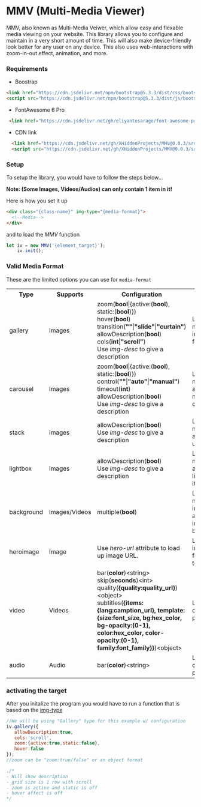 # MMV (Multi-Media Viewer)
MMV, also known as Multi-Media Veiwer, which allow easy and flexable media viewing on your website. This library allows you to configure and maintain in a very short amount of time. This will also make device-friendly look better for any user on any device. This also uses web-interactions with zoom-in-out effect, animation, and more.

### Requirements
* Boostrap
```html
<link href="https://cdn.jsdelivr.net/npm/bootstrap@5.3.3/dist/css/bootstrap.min.css" rel="stylesheet" integrity="sha384-QWTKZyjpPEjISv5WaRU9OFeRpok6YctnYmDr5pNlyT2bRjXh0JMhjY6hW+ALEwIH" crossorigin="anonymous">
<script src="https://cdn.jsdelivr.net/npm/bootstrap@5.3.3/dist/js/bootstrap.bundle.min.js" integrity="sha384-YvpcrYf0tY3lHB60NNkmXc5s9fDVZLESaAA55NDzOxhy9GkcIdslK1eN7N6jIeHz" crossorigin="anonymous"></script>
```
* FontAwesome 6 Pro
 ```html
  <link href="https://cdn.jsdelivr.net/gh/eliyantosarage/font-awesome-pro@main/fontawesome-pro-6.5.1-web/css/all.min.css" rel="stylesheet">
  ```
* CDN link
```html
  <link href="https://cdn.jsdelivr.net/gh/XHiddenProjects/MMV@0.0.3/src/css/MMV.min.css" rel="stylesheet"  crossorigin="anonymous"/>
  <script src="https://cdn.jsdelivr.net/gh/XHiddenProjects/MMV@0.0.3/src/js/MMV.min.js" crossorigin="anonymous"></script>
``` 

### Setup
To setup the library, you would have to follow the steps below... 

**Note: (Some Images, Videos/Audios) can only contain 1 item in it!**

Here is how you set it up
```html
<div class="{class-name}" img-type="{media-format}">
  <!--Media-->
</div>
```
and to load the _MMV_ function
```js
let iv = new MMV('{element_target}');
    iv.init();
```
### Valid Media Format
These are the limited options you can use for `media-format`
<table>
  <tr>
    <th>Type</th>
    <th>Supports</th>
    <th>Configuration</th>
    <th>Description</th>
  </tr>
  <tr>
    <td>gallery</td>
    <td>Images</td>
    <td>
     zoom(<b>bool</b>|{active:(<b>bool</b>), static:(<b>bool</b>)})<br/>
     hover(<b>bool</b>)<br/> 
     transition(<b>""</b>|<b>"slide"</b>|<b>"curtain"</b>)<br/>
     allowDescription(<b>bool</b>)<br/>
     cols(<b>int</b>|<b>"scroll"</b>)<br/>
     Use <em>img-desc</em> to give a description
    </td>
    <td>Loads up 1 or more images in a grid format.</td>
  </tr>
 <tr>
    <td>carousel</td>
    <td>Images</td>
    <td>
     zoom(<b>bool</b>|{active:(<b>bool</b>), static:(<b>bool</b>)})<br/>
     control(<b>""</b>|<b>"auto"</b>|<b>"manual"</b>)<br/> 
     timeout(<b>int</b>)<br/>
     allowDescription(<b>bool</b>)<br/>
     Use <em>img-desc</em> to give a description
    </td>
    <td>Loads up 1 or more images and makes a manual/auto carousel</td>
  </tr>
  <tr>
    <td>stack</td>
    <td>Images</td>
    <td>
     allowDescription(<b>bool</b>)<br/>
     Use <em>img-desc</em> to give a description
    </td>
    <td>Loads up 1 or more images and stacks it up</td>
  </tr>
  <tr>
    <td>lightbox</td>
    <td>Images</td>
    <td>
     allowDescription(<b>bool</b>)<br/>
     Use <em>img-desc</em> to give a description
    </td>
    <td>Loads up 1 or more images and makes a lightbox out of it.</td>
  </tr>
 <tr>
    <td>background</td>
    <td>Images/Videos</td>
    <td>
     multiple(<b>bool</b>)
    </td>
    <td>Loads up 1 or more images/videos and places it in the background</td>
  </tr>
  <tr>
    <td>heroimage</td>
    <td>Image</td>
    <td>
     Use <em>hero-url</em> attribute to load up image URL.
    </td>
    <td>Loads up 1 image and formats the text</td>
  </tr>
  <tr>
    <td>video</td>
    <td>Videos</td>
    <td>
     bar(<b>color</b>)&lt;string&gt;<br/>
     skip(<b>seconds</b>)&lt;int&gt;<br/>
     quality(<b>{quality:quality_url}</b>)&lt;object&gt;<br/>
     subtitles(<b>{items:{lang:camption_url}, template:{size:font_size, bg:hex_color, bg-opacity:(0-1), color:hex_color, color-opacity:(0-1), family:font_family}}</b>)&lt;object&gt;<br/>
    </td>
    <td>Loads up a custom video player.</td>
  </tr>
  <tr>
     <td>audio</td>
     <td>Audio</td>
     <td>
      bar(<b>color</b>)&lt;string&gt;
     </td>
     <td>Load a custom audio player.</td>
   </tr>
</table>

### activating the target
After you initalize the program you would have to run a function that is based on the [img-type](#valid-media-format)
```js
//We will be using "Gallery" type for this example w/ configuration
iv.gallery({
   allowDescription:true, 
   cols:'scroll', 
   zoom:{active:true,static:false}, 
   hover:false
});
//zoom can be "zoom:true/false" or an object format

./*
- Will show description
- grid size is 1 row with scroll
- zoom is active and static is off
- hover affect is off
*/
```
